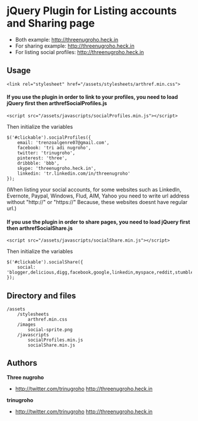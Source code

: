 # jQuery Plugin for Listing accounts and Sharing page 

* Both example: http://threenugroho.heck.in
* For sharing example: http://threenugroho.heck.in
* For listing social profiles: http://threenugroho.heck.in

## Usage

	<link rel="stylesheet" href="/assets/stylesheets/arthref.min.css">

#### If you use the plugin in order to link to your profiles, you need to load jQuery first then arthrefSocialProfiles.js
	<script src="/assets/javascripts/socialProfiles.min.js"></script>

Then initialize the variables

	$('#clickable').socialProfiles({
		email: 'trenzoalgenre07@gmail.com',
		facebook: 'tri adi nugroho',
		twitter: 'trinugroho',
		pinterest: 'three',
		dribbble: 'bbb',
		skype: 'threenugroho.heck.in',
		linkedin: 'tr.linkedin.com/in/threenugroho'
	});

(When listing your social accounts,
for some websites such as LinkedIn, Evernote, Paypal, Windows, Flud, AIM, Yahoo
you need to write url address without "http://" or "https://"
Because, these websites doesnt have regular url.)

#### If you use the plugin in order to share pages, you need to load jQuery first then arthrefSocialShare.js
	<script src="/assets/javascripts/socialShare.min.js"></script>

Then initialize the variables

	$('#clickable').socialShare({
		social: 'blogger,delicious,digg,facebook,google,linkedin,myspace,reddit,stumbleupon,tumblr,twitter,windows,yahoo'
	});

## Directory and files

	/assets
		/stylesheets
			arthref.min.css
		/images
			social-sprite.png
		/javascripts
			socialProfiles.min.js
			socialShare.min.js

## Authors

**Three nugroho**

+ http://twitter.com/trinugroho http://threenugroho.heck.in

**trinugroho**

+ http://twitter.com/trinugroho http://threenugroho.heck.in

